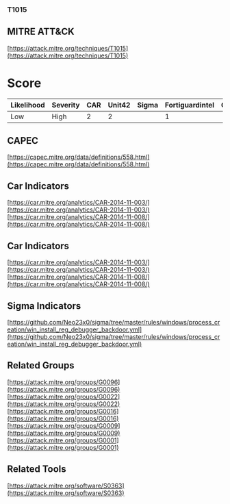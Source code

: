 
### T1015
## MITRE ATT&CK
[https://attack.mitre.org/techniques/T1015](https://attack.mitre.org/techniques/T1015)

# Score

| Likelihood | Severity | CAR | Unit42 | Sigma | Fortiguardintel | Groups | Malwares | Tools |
| ---------- | -------- | --- | ------ | ----- | --------------- | ---  | --- | --- |
| Low | High | 2 | 2 |   | 1 |   | 5 |   | 1 |



## CAPEC

[https://capec.mitre.org/data/definitions/558.html](https://capec.mitre.org/data/definitions/558.html)
[]()


## Car Indicators

[https://car.mitre.org/analytics/CAR-2014-11-003/](https://car.mitre.org/analytics/CAR-2014-11-003/)
[https://car.mitre.org/analytics/CAR-2014-11-008/](https://car.mitre.org/analytics/CAR-2014-11-008/)


## Car Indicators

[https://car.mitre.org/analytics/CAR-2014-11-003/](https://car.mitre.org/analytics/CAR-2014-11-003/)
[https://car.mitre.org/analytics/CAR-2014-11-008/](https://car.mitre.org/analytics/CAR-2014-11-008/)


## Sigma Indicators

[https://github.com/Neo23x0/sigma/tree/master/rules/windows/process_creation/win_install_reg_debugger_backdoor.yml](https://github.com/Neo23x0/sigma/tree/master/rules/windows/process_creation/win_install_reg_debugger_backdoor.yml)
[]()


## Related Groups

[https://attack.mitre.org/groups/G0096](https://attack.mitre.org/groups/G0096)
[https://attack.mitre.org/groups/G0022](https://attack.mitre.org/groups/G0022)
[https://attack.mitre.org/groups/G0016](https://attack.mitre.org/groups/G0016)
[https://attack.mitre.org/groups/G0009](https://attack.mitre.org/groups/G0009)
[https://attack.mitre.org/groups/G0001](https://attack.mitre.org/groups/G0001)
[]()


## Related Tools

[https://attack.mitre.org/software/S0363](https://attack.mitre.org/software/S0363)
[]()
